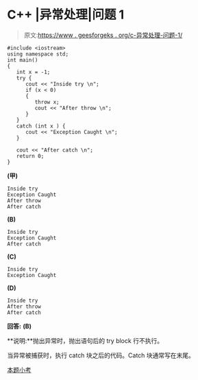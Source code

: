 # C++ |异常处理|问题 1

> 原文:[https://www . geesforgeks . org/c-异常处理-问题-1/](https://www.geeksforgeeks.org/c-exception-handling-question-1/)

```
#include <iostream>
using namespace std;
int main()
{
   int x = -1;
   try {
      cout << "Inside try \n";
      if (x < 0)
      {
         throw x;
         cout << "After throw \n";
      }
   }
   catch (int x ) {
      cout << "Exception Caught \n";
   }

   cout << "After catch \n";
   return 0;
}
```

**(甲)**

```
Inside try
Exception Caught
After throw 
After catch
```

**(B)**

```
Inside try
Exception Caught
After catch
```

**(C)**

```
Inside try
Exception Caught
```

**(D)**

```
Inside try
After throw
After catch
```

**回答:** **(B)**

**说明:**抛出异常时，抛出语句后的 try block 行不执行。

当异常被捕获时，执行 catch 块之后的代码。Catch 块通常写在末尾。

[本题小考](https://www.geeksforgeeks.org/quiz-corner-gq/)